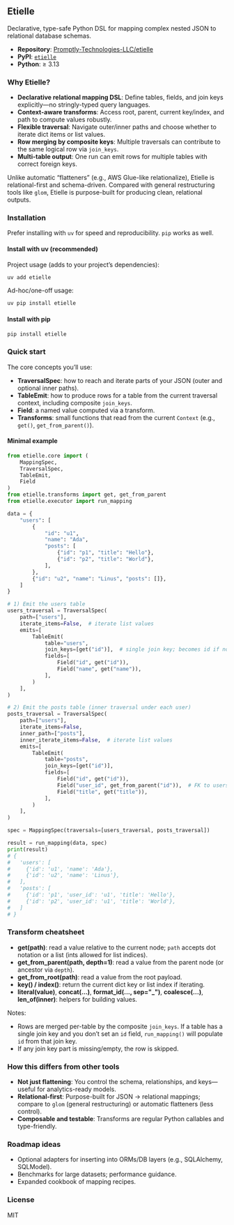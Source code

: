 ## Etielle

Declarative, type-safe Python DSL for mapping complex nested JSON to relational database schemas.

- **Repository**: [Promptly-Technologies-LLC/etielle](https://github.com/Promptly-Technologies-LLC/etielle)
- **PyPI**: [`etielle`](https://pypi.org/project/etielle/)
- **Python**: ≥ 3.13

### Why Etielle?

- **Declarative relational mapping DSL**: Define tables, fields, and join keys explicitly—no stringly-typed query languages.
- **Context-aware transforms**: Access root, parent, current key/index, and path to compute values robustly.
- **Flexible traversal**: Navigate outer/inner paths and choose whether to iterate dict items or list values.
- **Row merging by composite keys**: Multiple traversals can contribute to the same logical row via `join_keys`.
- **Multi-table output**: One run can emit rows for multiple tables with correct foreign keys.

Unlike automatic “flatteners” (e.g., AWS Glue-like relationalize), Etielle is relational-first and schema-driven. Compared with general restructuring tools like `glom`, Etielle is purpose-built for producing clean, relational outputs.

### Installation

Prefer installing with `uv` for speed and reproducibility. `pip` works as well.

#### Install with uv (recommended)

Project usage (adds to your project’s dependencies):

```bash
uv add etielle
```

Ad-hoc/one-off usage:

```bash
uv pip install etielle
```

#### Install with pip

```bash
pip install etielle
```

### Quick start

The core concepts you’ll use:

- **TraversalSpec**: how to reach and iterate parts of your JSON (outer and optional inner paths).
- **TableEmit**: how to produce rows for a table from the current traversal context, including composite `join_keys`.
- **Field**: a named value computed via a transform.
- **Transforms**: small functions that read from the current `Context` (e.g., `get()`, `get_from_parent()`).

#### Minimal example

```python
from etielle.core import (
    MappingSpec,
    TraversalSpec,
    TableEmit,
    Field
)
from etielle.transforms import get, get_from_parent
from etielle.executor import run_mapping

data = {
    "users": [
        {
            "id": "u1",
            "name": "Ada",
            "posts": [
                {"id": "p1", "title": "Hello"},
                {"id": "p2", "title": "World"},
            ],
        },
        {"id": "u2", "name": "Linus", "posts": []},
    ]
}

# 1) Emit the users table
users_traversal = TraversalSpec(
    path=["users"],
    iterate_items=False,  # iterate list values
    emits=[
        TableEmit(
            table="users",
            join_keys=[get("id")],  # single join key; becomes id if not set explicitly
            fields=[
                Field("id", get("id")),
                Field("name", get("name")),
            ],
        )
    ],
)

# 2) Emit the posts table (inner traversal under each user)
posts_traversal = TraversalSpec(
    path=["users"],
    iterate_items=False,
    inner_path=["posts"],
    inner_iterate_items=False,  # iterate list values
    emits=[
        TableEmit(
            table="posts",
            join_keys=[get("id")],
            fields=[
                Field("id", get("id")),
                Field("user_id", get_from_parent("id")),  # FK to users.id
                Field("title", get("title")),
            ],
        )
    ],
)

spec = MappingSpec(traversals=[users_traversal, posts_traversal])

result = run_mapping(data, spec)
print(result)
# {
#   'users': [
#     {'id': 'u1', 'name': 'Ada'},
#     {'id': 'u2', 'name': 'Linus'},
#   ],
#   'posts': [
#     {'id': 'p1', 'user_id': 'u1', 'title': 'Hello'},
#     {'id': 'p2', 'user_id': 'u1', 'title': 'World'},
#   ]
# }
```

### Transform cheatsheet

- **get(path)**: read a value relative to the current node; `path` accepts dot notation or a list (ints allowed for list indices).
- **get_from_parent(path, depth=1)**: read a value from the parent node (or ancestor via `depth`).
- **get_from_root(path)**: read a value from the root payload.
- **key() / index()**: return the current dict key or list index if iterating.
- **literal(value)**, **concat(...)**, **format_id(..., sep="_")**, **coalesce(...)**, **len_of(inner)**: helpers for building values.

Notes:
- Rows are merged per-table by the composite `join_keys`. If a table has a single join key and you don’t set an `id` field, `run_mapping()` will populate `id` from that join key.
- If any join key part is missing/empty, the row is skipped.

### How this differs from other tools

- **Not just flattening**: You control the schema, relationships, and keys—useful for analytics-ready models.
- **Relational-first**: Purpose-built for JSON → relational mappings; compare to `glom` (general restructuring) or automatic flatteners (less control).
- **Composable and testable**: Transforms are regular Python callables and type-friendly.

### Roadmap ideas

- Optional adapters for inserting into ORMs/DB layers (e.g., SQLAlchemy, SQLModel).
- Benchmarks for large datasets; performance guidance.
- Expanded cookbook of mapping recipes.

### License

MIT

